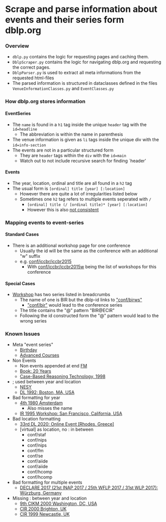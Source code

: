 # Scrape and parse information about events and their series form dblp.org

### Overview

- `dblp.py` contains the logic for requesting pages and caching them.
- `DblpScraper.py` contains the logic for navigating dblp.org and requesting the correct pages.
- `DblpParser.py` is used to extract all meta informations from the requested html-files
- The parsed information is structured in dataclasses defined in the files `VenueInformationClasses.py`
  and `EventClasses.py`

### How dblp.org stores information

#### EventSeries

- The `name` is found in a `h1` tag inside the unique `header` tag with the `id=headline`
    - The abbreviation is within the name in parenthesis
- The venue information is given as `li` tags inside the unique div with the `id=info-section`
- The events are not in a particular structured form
    - They are `header` tags within the `div` with the `id=main`
    - Watch out to not include recursive search for finding `header'

#### Events

- The year, location, ordinal and title are all found in a `h2` tag
- The usual form is `[ordinal] title [year] [:location]`
    - However there are quite a lot of irregularities listed below
    - Sometimes one `h2` tag refers to multiple events seperated with `/`
        - `[ordinal] title (/ [ordinal title)* [year] [:location]`
        - However this is also [not consistent](https://dblp.org/db/conf/wlp/index.html)

### Mapping events to event-series

#### Standard Cases
- There is an additional workshop page for one conference
  - Usually the id will be the same as the conference with an additional "w" suffix
  - e.g. [conf/iccbr/iccbr2015](https://dblp.org/db/conf/iccbr/iccbr2015.html)
    - With [conf/iccbr/iccbr2015w](https://dblp.org/db/conf/iccbr/iccbr2015w.html) being the list of workshops for this conference

#### Special Cases
- [Workshop](https://dblp.org/db/conf/birws/birws2021.html) has two series listed in breadcrumbs
    - The name of one is BIR but the dblp-id links to ["conf/birws"](https://dblp.org/db/conf/birws/index.html)
        - ["conf/bir"](https://dblp.org/db/conf/bir/index.html) would lead to the conference series
    - The title contains the "@" pattern "BIR@ECIR"
    - Following the id constructed form the "@" pattern would lead to the wrong series

### Known Issues

- Meta "event series"
    - [Birthday](https://dblp.org/db/conf/birthday)
    - [Advanced Courses](https://dblp.org/db/conf/ac/index.html)
- Non Events
    - Non events appended at end [FM](https://dblp.org/db/conf/fm/index.html)
    - [Book: 20 Years](https://dblp.org/db/conf/clef/index.html)
    - [Case-Based Reasoning Technology, 1998](https://dblp.org/db/conf/iccbr/index.html)
- ; used between year and location
    - [NESY](https://dblp.org/db/conf/nesy/index.html)
    - [DL 1992; Boston, MA, USA](https://dblp.org/db/conf/dlog/index.html)
- Bad formatting for year
    - [4th 1980 Amsterdam](https://dblp.org/db/conf/ecai/index.html)
        - Also misses the name
    - [IR 1995 Workshop: San Francisco, California, USA](https://dblp.org/db/conf/irep/index.html)
- Bad location formatting
    - [33rd DL 2020: Online Event [Rhodes, Greece]](https://dblp.org/db/conf/dlog/index.html)
    - [virtual] as location, no : in between
        - conf/staf
        - conf/nips
        - conf/nips
        - conf/fm
        - conf/se
        - conf/aiide
        - conf/aiide
        - conf/hcomp
        - conf/hcomp
- Bad formatting for multiple events
    - [DECLARE 2017 (21st INAP 2017 / 25th WFLP 2017 / 31st WLP 2017): Würzburg, Germany](https://dblp.org/db/conf/wlp/index.html)
- Missing : between year and location
    - [9th CIKM 2000 Washington, DC, USA](https://dblp.org/db/conf/cikm/index.html)
    - [CIR 2000 Brighton, UK](https://dblp.org/db/conf/civr/index.html)
    - [CIR 1999 Newcastle, UK](https://dblp.org/db/conf/civr/index.html)